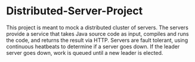# Distributed-Server-Project
This project is meant to mock a distributed cluster of servers. The servers provide a service that takes Java source code as input, compiles and runs the code, and returns the result via HTTP. Servers are fault tolerant, using continuous heatbeats to determine if a server goes down. If the leader server goes down, work is queued until a new leader is elected.
